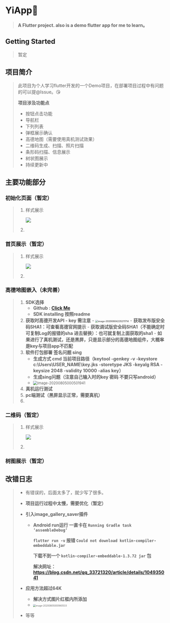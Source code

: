 # **YiApp**👹

> **A Flutter project. also is a demo flutter app for me to learn。**

## **Getting Started**

> 暂定

## 项目简介

> 此项目为个人学习flutter开发的一个Demo项目，在部署项目过程中有问题的可以提@Issue。😘
>
> **项目涉及功能点**
>
> - 按钮点击功能
> - 导航栏
> - 下列列表
> - 弹框展示确认
> - 高德地图（需要使用真机测试效果）
> - 二维码生成、扫描、照片扫描
> - 条形码扫描、信息展示
> - 树状图展示
> - 持续更新中

## 主要功能部分

### 初始化页面（暂定）

> 1. 样式展示 
>
>    ![](assets/readmeImg/welcome.gif)
>
> 2. 

### 首页展示（暂定）

> 1. 样式展示
>
>    ![](assets/readmeImg/index.gif)
>
> 2. 

### 高德地图嵌入（未完善）

> 1.  **SDK选择**
>     - **Github : [Click Me](https://github.com/fluttify-project/amap_map_fluttify.git)**
>     - **SDK installing 按照readme**
> 2.   **获取时高德开发API - key 需注意**
>     - **<img src="https://gitee.com/yichangkong/FigureBed/raw/master/img/image-20200804235211714.png" alt="image-20200804235211714" style="zoom:50%;" />**
>     - **获取发布版安全码SHA1：可查看高德官网提示**
>     - **获取调试版安全码SHA1（不能确定时 可复制Log的报错的sha 进去替换）：也可就复制上面获取的sha1**
>     - **如果进行了真机测试，还是黑屏，只是显示部分的高德地图组件，大概率是key与项目app不匹配**
> 3.  **软件打包部署 签名问题 sing**
>     - **生成方式 cmd 当前项目路径（keytool -genkey -v -keystore c:\Users\USER_NAME\key.jks -storetype JKS -keyalg RSA -keysize 2048 -validity 10000 -alias key）** 
>     - **生成sing问题（注意自己输入时的key 密码 不要只写android）**
>     - <img src="https://gitee.com/yichangkong/FigureBed/raw/master/img/image-20200805000501941.png" alt="image-20200805000501941" style="zoom: 80%;" />
> 4.  **真机运行测试**
> 5.  **pc端测试（黑屏显示正常，需要真机）**
> 6.  

### 二维码（暂定）
> 1. 样式展示
>
>    ![](assets/readmeImg/qr.gif)
>
> 2. 

### 树图展示（暂定）

> 

## **改错日志**

> - 有错误的，后面太多了，就少写了很多。
>
> - **项目运行过程中太慢，需要优化（暂定）**
>
> - **引入image_gallery_saver插件**  
>
>   - **Android run运行 一直卡在  `Running Gradle task ‘assembleDebug‘`**
>
>     **`flutter run -v` 报错  `Could not download kotlin-compiler-embeddable.jar`**
>
>     **下载不到一个 `kotlin-compiler-embeddable-1.3.72 jar` 包**
>
>     **解决网址：https://blog.csdn.net/qq_33721320/article/details/104935041**
>
> - **应用方法超过64K**
>
>   - **解决方式图片红框内所添加** 
>   - <img src="https://gitee.com/yichangkong/FigureBed/raw/master/img/image-20200805000940533.png" alt="image-20200805000940533" style="zoom: 50%;" />
>
> - 等等
>
>   

